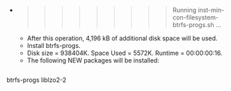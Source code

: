 * >>>>>>>>> Running inst-min-con-filesystem-btrfs-progs.sh ...
  * After this operation, 4,196 kB of additional disk space will be used.
  * Install btrfs-progs.
  * Disk size = 938404K. Space Used = 5572K. Runtime = 00:00:00:16.
  * The following NEW packages will be installed:
  ```bash
btrfs-progs liblzo2-2
  ```
